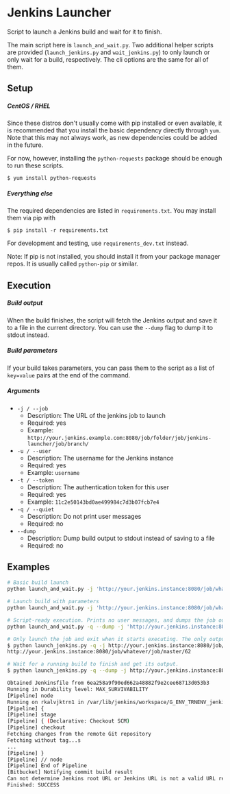 # Jenkins Launcher

Script to launch a Jenkins build and wait for it to finish.

The main script here is `launch_and_wait.py`. Two additional helper scripts are
provided (`launch_jenkins.py` and `wait_jenkins.py`) to only launch or only
wait for a build, respectively. The cli options are the same for all of them.

## Setup

##### CentOS / RHEL
Since these distros don't usually come with pip installed or even available, it is recommended that you install the basic dependency directly through `yum`. Note that this may not always work, as new dependencies could be added in the future.

For now, however, installing the `python-requests` package should be enough to run these scripts.

`$ yum install python-requests`

##### Everything else
The required dependencies are listed in `requirements.txt`. You may install them via pip with

`$ pip install -r requirements.txt`

For development and testing, use `requirements_dev.txt` instead.

Note: If pip is not installed, you should install it from your package manager repos. It is usually called `python-pip` or similar.

## Execution

##### Build output
When the build finishes, the script will fetch the Jenkins output and save it to a file in the current directory. You can use the `--dump` flag to dump it to stdout instead.

##### Build parameters
If your build takes parameters, you can pass them to the script as a list of `key=value` pairs at the end of the command.

##### Arguments
* `-j / --job`
    * Description: The URL of the jenkins job to launch
    * Required: yes
    * Example: `http://your.jenkins.example.com:8080/job/folder/job/jenkins-launcher/job/branch/`
* `-u / --user`
    * Description: The username for the Jenkins instance
    * Required: yes
    * Example: `username`
* `-t / --token`
    * Description: The authentication token for this user
    * Required: yes
    * Example: `11c2e50143bd0ae499984c7d3b07fcb7e4`
* `-q / --quiet`
    * Description: Do not print user messages
    * Required: no
* `--dump`
    * Description: Dump build output to stdout instead of saving to a file
    * Required: no

## Examples

```sh
# Basic build launch
python launch_and_wait.py -j 'http://your.jenkins.instance:8080/job/whatever/job/master' -u username -t token

# Launch build with parameters
python launch_and_wait.py -j 'http://your.jenkins.instance:8080/job/whatever/job/master' -u username -t token param1=value 'param2=another value'

# Script-ready execution. Prints no user messages, and dumps the job output to stdout
python launch_and_wait.py -q --dump -j 'http://your.jenkins.instance:8080/job/whatever/job/master' -u username -t token param1=value param2=another_value

# Only launch the job and exit when it starts executing. The only output is the URL of the running build.
$ python launch_jenkins.py -q -j http://your.jenkins.instance:8080/job/whatever/job/master -u ...
http://your.jenkins.instance:8080/job/whatever/job/master/62

# Wait for a running build to finish and get its output.
$ python launch_jenkins.py -q --dump -j http://your.jenkins.instance:8080/job/whatever/job/master/62 -u ...

Obtained Jenkinsfile from 6ea258a9f90ed662a48882f9e2cee68713d053b3
Running in Durability level: MAX_SURVIVABILITY
[Pipeline] node
Running on rkalvjktrn1 in /var/lib/jenkins/workspace/G_ENV_TRNENV_jenkins-test_master
[Pipeline] {
[Pipeline] stage
[Pipeline] { (Declarative: Checkout SCM)
[Pipeline] checkout
Fetching changes from the remote Git repository
Fetching without tag...s
...
[Pipeline] }
[Pipeline] // node
[Pipeline] End of Pipeline
[Bitbucket] Notifying commit build result
Can not determine Jenkins root URL or Jenkins URL is not a valid URL regarding Bitbucket API. Commit status notifications are disabled until a root URL is configured in Jenkins global configuration.
Finished: SUCCESS
```

